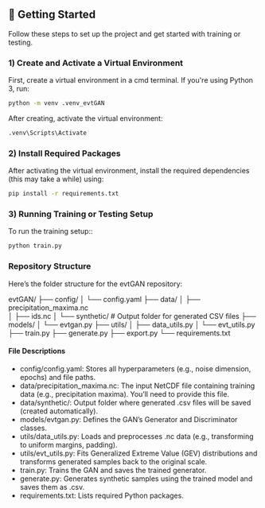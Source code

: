 ## 🚀 Getting Started

Follow these steps to set up the project and get started with training or testing.

### 1️) Create and Activate a Virtual Environment

First, create a virtual environment in a cmd terminal. If you're using Python 3, run:

```bash
python -m venv .venv_evtGAN
```

After creating, activate the virtual environment:

```bash
.venv\Scripts\Activate
```

### 2) Install Required Packages

After activating the virtual environment, install the required dependencies (this may take a while) using:

```bash
pip install -r requirements.txt
```

### 3) Running Training or Testing Setup

To run the training setup::

```bash
python train.py
```

### Repository Structure

Here’s the folder structure for the evtGAN repository:

evtGAN/
├── config/
│ └── config.yaml 
├── data/
│ ├── precipitation_maxima.nc  
│ ├── ids.nc
│ └── synthetic/ # Output folder for generated CSV files
├── models/
│ └── evtgan.py 
├── utils/
│ ├── data_utils.py 
│ └── evt_utils.py 
├── train.py 
├── generate.py 
├── export.py 
└── requirements.txt 

#### File Descriptions

- config/config.yaml: Stores all hyperparameters (e.g., noise dimension, epochs) and file paths.
- data/precipitation_maxima.nc: The input NetCDF file containing training data (e.g., precipitation maxima). You’ll need to provide this file.
- data/synthetic/: Output folder where generated .csv files will be saved (created automatically).
- models/evtgan.py: Defines the GAN’s Generator and Discriminator classes.
- utils/data_utils.py: Loads and preprocesses .nc data (e.g., transforming to uniform margins, padding).
- utils/evt_utils.py: Fits Generalized Extreme Value (GEV) distributions and transforms generated samples back to the original scale.
- train.py: Trains the GAN and saves the trained generator.
- generate.py: Generates synthetic samples using the trained model and saves them as .csv.
- requirements.txt: Lists required Python packages.
